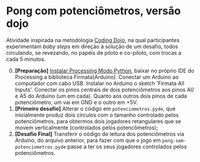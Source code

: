 # Pong com potenciômetros, versão dojo
Atividade inspirada na metodologia [Coding Dojo](https://pt.wikipedia.org/wiki/Coding_Dojo), na qual participantes experimentam *baby steps* em direção à solução de um desafio, todos circulando, se revezando, no papéis de piloto e co-piloto, com trocas a cada 5 minutos.

0. **[Preparação]** [Instalar Processing Modo Python](villares.github.io/como-instalar-o-processing-modo-python/), baixar no próprio IDE do Processing a biblioteca Firmata(Arduino). Conectar um Arduino ao computador com cabo USB. Instalar no Arduino o sketch 'Firmata All Inputs'. Conectar os pinos centrais de dois potenciômetros aos pinos A0 e A5 do Arduino (um em cada). Quanto aos outros dois pinos de cada potenciômetro, um vai em GND e o outro em +5V.
1. **[Primeiro desafio]** Alterar o código em `potenciometros.pyde`, que inicialmente produz dois círculos com o tamanho controlado pelos potenciômetros, para obtermos dois jogadores retangulares que se movem verticalmente (controlados pelos potencômetros);
2. **[Desafio Final]** Transferir o código de leitura dos potenciômetros via Arduino, do arquivo anterior, para fazer com que o jogo em `pong-sem-potenciometros.pyde` passe a ter os seus jogadores controlados pelos potenciômetros.
